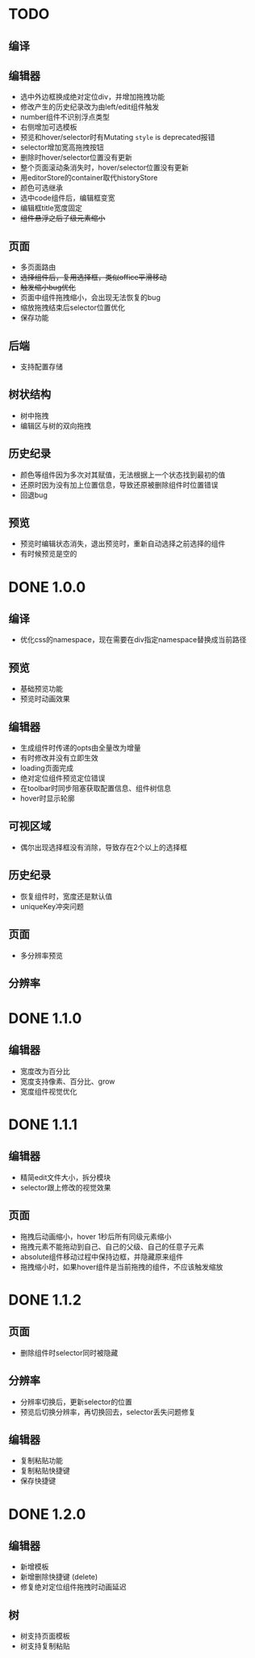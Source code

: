TODO
===================

## 编译

## 编辑器
+ 选中外边框换成绝对定位div，并增加拖拽功能
+ 修改产生的历史纪录改为由left/edit组件触发
+ number组件不识别浮点类型
+ 右侧增加可选模板
+ 预览和hover/selector时有Mutating `style` is deprecated报错
+ selector增加宽高拖拽按钮
+ 删除时hover/selector位置没有更新
+ 整个页面滚动条消失时，hover/selector位置没有更新
+ 用editorStore的container取代historyStore
+ 颜色可选继承
+ 选中code组件后，编辑框变宽
+ 编辑框title宽度固定
+ ~~组件悬浮之后子级元素缩小~~

## 页面
+ 多页面路由
+ ~~选择组件后，复用选择框，类似office平滑移动~~
+ ~~触发缩小bug优化~~
+ 页面中组件拖拽缩小，会出现无法恢复的bug
+ 缩放拖拽结束后selector位置优化
+ 保存功能

## 后端
+ 支持配置存储

## 树状结构
+ 树中拖拽
+ 编辑区与树的双向拖拽

## 历史纪录
+ 颜色等组件因为多次对其赋值，无法根据上一个状态找到最初的值
+ 还原时因为没有加上位置信息，导致还原被删除组件时位置错误
+ 回退bug

## 预览

+ 预览时编辑状态消失，退出预览时，重新自动选择之前选择的组件
+ 有时候预览是空的


DONE 1.0.0
===================

## 编译
- 优化css的namespace，现在需要在div指定namespace替换成当前路径

## 预览
- 基础预览功能
- 预览时动画效果

## 编辑器
- 生成组件时传递的opts由全量改为增量
- 有时修改并没有立即生效
- loading页面完成
- 绝对定位组件预览定位错误
- 在toolbar时同步阻塞获取配置信息、组件树信息
- hover时显示轮廓

## 可视区域
- 偶尔出现选择框没有消除，导致存在2个以上的选择框

## 历史纪录
- 恢复组件时，宽度还是默认值
- uniqueKey冲突问题

## 页面
- 多分辨率预览

## 分辨率


DONE 1.1.0
===================

## 编辑器
- 宽度改为百分比
- 宽度支持像素、百分比、grow
- 宽度组件视觉优化

DONE 1.1.1
===================

## 编辑器
- 精简edit文件大小，拆分模块
- selector跟上修改的视觉效果

## 页面
- 拖拽后动画缩小，hover 1秒后所有同级元素缩小
- 拖拽元素不能拖动到自己、自己的父级、自己的任意子元素
- absolute组件移动过程中保持边框，并隐藏原来组件
- 拖拽缩小时，如果hover组件是当前拖拽的组件，不应该触发缩放

DONE 1.1.2
===================

## 页面
- 删除组件时selector同时被隐藏

## 分辨率
- 分辨率切换后，更新selector的位置
- 预览后切换分辨率，再切换回去，selector丢失问题修复

## 编辑器
- 复制粘贴功能
- 复制粘贴快捷键
- 保存快捷键

DONE 1.2.0
================

## 编辑器
 - 新增模板
 - 新增删除快捷键 (delete)
 - 修复绝对定位组件拖拽时动画延迟

## 树
 - 树支持页面模板
 - 树支持复制粘贴

